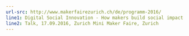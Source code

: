 ```yaml
---
url-src: http://www.makerfairezurich.ch/de/programm-2016/
line1: Digital Social Innovation - How makers build social impact
line2: Talk, 17.09.2016, Zurich Mini Maker Faire, Zurich
---
```

